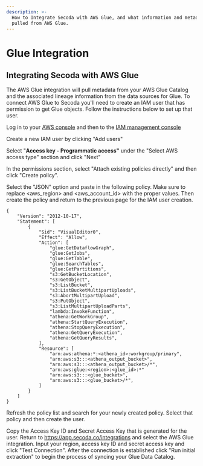 ```yaml
---
description: >-
  How to Integrate Secoda with AWS Glue, and what information and metadata is
  pulled from AWS Glue.
---
```


# Glue Integration

## Integrating Secoda with AWS Glue&#x20;

The AWS Glue integration will pull metadata from your AWS Glue Catalog and the associated lineage information from the data sources for Glue. To connect AWS Glue to Secoda you'll need to create an IAM user that has permission to get Glue objects. Follow the instructions below to set up that user.

Log in to your [AWS console](https://us-east-1.console.aws.amazon.com/console/home?region=us-east-1) and then to the [IAM management console](https://us-east-1.console.aws.amazon.com/iamv2/home?region=us-east-1#/home)

Create a new IAM user by clicking "Add users"

Select "**Access key - Programmatic access"** under the "Select AWS access type" section and click "Next"

In the permissions section, select "Attach existing policies directly" and then click "Create policy".

Select the "JSON" option and paste in the following policy. Make sure to replace \<aws\_region> and \<aws\_account\_id> with the proper values. Then create the policy and return to the previous page for the IAM user creation.

```
{
    "Version": "2012-10-17",
    "Statement": [
        {
            "Sid": "VisualEditor0",
            "Effect": "Allow",
            "Action": [
                "glue:GetDataflowGraph",
                "glue:GetJobs",
                "glue:GetTable",
                "glue:SearchTables",
                "glue:GetPartitions",
                "s3:GetBucketLocation",
                "s3:GetObject",
                "s3:ListBucket",
                "s3:ListBucketMultipartUploads",
                "s3:AbortMultipartUpload",
                "s3:PutObject",
                "s3:ListMultipartUploadParts",
                "lambda:InvokeFunction",
                "athena:GetWorkGroup",
                "athena:StartQueryExecution",
                "athena:StopQueryExecution",
                "athena:GetQueryExecution",
                "athena:GetQueryResults",
            ],
            "Resource": [
                "arn:aws:athena:*:<athena_id>:workgroup/primary",
                "arn:aws:s3:::<athena_output_bucket>",
                "arn:aws:s3:::<athena_output_bucket>/*",
                "arn:aws:glue:<region>:<glue_id>:*"
                "arn:aws:s3:::<glue_bucket>",
                "arn:aws:s3:::<glue_bucket>/*",
            ]
        }
    ]
}
```

Refresh the policy list and search for your newly created policy. Select that policy and then create the user.&#x20;

Copy the Access Key ID and Secret Access Key that is generated for the user. Return to https://app.secoda.co/integrations and select the AWS Glue integration. Input your region, access key ID and secret access key and click "Test Connection". After the connection is established click "Run initial extraction" to begin the process of syncing your Glue Data Catalog.&#x20;
